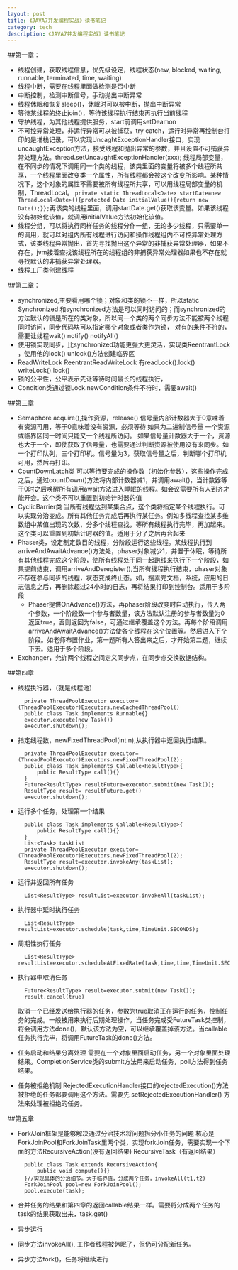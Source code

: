 ```yaml
---
layout: post
title: 《JAVA7并发编程实战》读书笔记
category: tech
description: 《JAVA7并发编程实战》读书笔记
---
```

<!-- ######2014-11-05-《JAVA7并发编程实战》读书笔记.md -->

##第一章：
- 线程创建，获取线程信息，优先级设定，线程状态(new, blocked, waiting, runnable, terminated, time, waiting)
- 线程中断，需要在线程里面做检测是否中断
- 中断控制，检测中断信号，手动抛出中断异常
- 线程休眠和恢复sleep()，休眠时可以被中断，抛出中断异常
- 等待某线程的终止join()，等待该线程执行结束再执行当前线程
- 守护线程，为其他线程提供服务，start前调用setDeamon
- 不可控异常处理，非运行异常可以被捕获，try catch，运行时异常再控制台打印的是堆栈记录，可以实现UncaghtExceptionHandler接口，实现uncaughtException方法，接受线程和抛出异常的参数，并且设置不可捕获异常处理方法。thread.setUncaughtExceptionHandler(xxx);
线程局部变量，在不同步的情况下调用同一个类的线程，该类里面的变量将被多个线程所共享，一个线程里面改变类一个属性，所有线程都会被这个改变所影响。某种情况下，这个对象的属性不需要被所有线程所共享，可以用线程局部变量的机制，ThreadLocal。 ```private static ThreadLocal<Date> startDate=new ThreadLocal<Date>(){protected Date initialValue(){return new Date();}};```再该类的线程里面，调用startDate.get()获取该变量。如果该线程没有初始化该值，就调用initialValue方法初始化该值。
- 线程分组，可以将执行同样任务的线程分作一组，无论多少线程，只需要单一的调用，就可以对组内所有线程进行访问和操作线程组内不可控异常处理方式，该类线程异常抛出，首先寻找抛出这个异常的非捕获异常处理器，如果不存在，jvm接着查找该线程所在的线程组的非捕获异常处理器如果也不存在就寻找默认的非捕获异常处理器。
- 线程工厂类创建线程

##第二章：
- synchronized,主要看用哪个锁；对象和类的锁不一样，所以static Synchronized 和synchronized方法是可以同时访问的；而synchronized的方法默认的锁是所在的类对象，所以同一个类的两个同步方法不能被两个线程同时访问，同步代码块可以指定哪个对象或者类作为锁，
对有的条件不符的，需要让线程wait() notify() notifyAll()
- 使用锁实现同步，比synchronized功能更强大更灵活，实现类ReentrantLock ，使用他的lock() unlock()方法创建临界区
- ReadWriteLock ReentrantReadWriteLock  有readLock().lock()  writeLock().lock()
- 锁的公平性，公平表示先让等待时间最长的线程执行，
- Condition类通过锁Lock.newCondition条件不符时，需要await()

##第三章
- Semaphore  acquire(),操作资源，release() 信号量内部计数器大于0意味着有资源可用，等于0意味着没有资源，必须等待
    如果为二进制信号量 一个资源或临界区同一时间只能又一个线程所访问。
    如果信号量计数器大于一个，资源也大于一个，即使获取了信号量，也需要通过判断资源被使用没有来同步。如一个打印队列，三个打印机。信号量为3，获取信号量之后，判断哪个打印机可用，然后再打印。
- CountDownLatch类 可以等待要完成的操作数（初始化参数），这些操作完成之后，通过countDown()方法将内部计数器减1，并调用await()，当计数器等于0时之后唤醒所有调用await方法进入睡眠的线程。如会议需要所有人到齐才能开会。这个类不可以重置到初始计时器的值
- CyclicBarrier类 当所有线程达到某集合点，这个类将指定某个线程执行。可以实现分治变成。所有其他任务完成后再执行某任务。例如多线程查找某多维数组中某值出现的次数，分多个线程查找，等所有线程执行完毕，再加起来。这个类可以重置到初始计时器的值。适用于分了之后再合起来
- Phaser类，设定制定数目的线程，分阶段运行这些线程。某线程执行到arriveAndAwaitAdvance()方法处，phaser对象减少1，并置于休眠，等待所有其他线程完成这个阶段，使所有线程处于同一起跑线来执行下一个阶段，如果提前结束，调用arriveAndDeregister(),当所有线程执行结束，phaser对象不存在参与同步的线程，状态变成终止态。如，搜索完文档，系统，应用的日志信息之后，再删除超过24小时的日志，再将结果打印到控制台。适用于多阶段
    - Phaser提供OnAdvance()方法，再phaser阶段改变时自动执行，传入两个参数，一个阶段数一个参与者数量，该方法默认注册的参与者数量为0返回true，否则返回为false，可通过继承覆盖这个方法。再每个阶段调用arriveAndAwaitAdvance()方法使各个线程在这个位置等。然后进入下个阶段。如老师布置作业，第一题所有人答出来之后，才开始第二题，继续下去。适用于多个阶段。
- Exchanger，允许两个线程之间定义同步点，在同步点交换数据结构。

##第四章
- 线程执行器，（就是线程池）

        private ThreadPoolExecutor executor=(ThreadPoolExecutor)Executors.newCachedThreadPool()
        public class Task implements Runnable{}
        executor.execute(new Task())
        executor.shutdown();

- 指定线程数，newFixedThreadPool(int n),从执行器中返回执行结果。

        private ThreadPoolExecutor executor=(ThreadPoolExecutor)Executors.newFixedThreadPool(2);
        public class Task implements Callable<ResultType>{
            public ResultType call(){}
        }
        Future<ResultType> resultFuture=executor.submit(new Task());
        ResultType result= resultFuture.get()
        executor.shutdown();

- 运行多个任务，处理第一个结果

        public class Task implements Callable<ResultType>{
            public ResultType call(){}
        }
        List<Task> taskList
        private ThreadPoolExecutor executor=(ThreadPoolExecutor)Executors.newFixedThreadPool(2);
        ResultType result=executor.invokeAny(taskList);
        executor.shutdown();

- 运行并返回所有任务
        
        List<ResultType> resultList=executor.invokeAll(taskList);

- 执行器中延时执行任务
        
        List<ResultType> resultList=executor.schedule(task,time,TimeUnit.SECONDS);

- 周期性执行任务

        List<ResultType> resultList=executor.scheduleAtFixedRate(task,time,time,TimeUnit.SECONDS);

- 执行器中取消任务

        Future<ResultType> result=executor.submit(new Task());
        result.cancel(true)
    取消一个已经发送给执行器的任务，参数为true取消正在运行的任务，控制任务的完成。一般被用来执行后期处理操作。当任务完成受FutureTask类控制，将会调用方法done()，默认该方法为空，可以继承覆盖掉该方法。当callable任务执行完毕，将调用FutureTask的done()方法。

- 任务启动和结果分离处理
    需要在一个对象里面启动任务，另一个对象里面处理结果。CompletionService类的submit方法用来启动任务，poll方法得到任务结果。

- 任务被拒绝机制
    RejectedExecutionHandler接口的rejectedExecution()方法被拒绝的任务都要调用这个方法。需要先 setRejectedExecutionHandler() 方法来处理被拒绝的任务。

##第五章
- Fork/Join框架是能够解决通过分治技术将问题拆分小任务的问题
    核心是ForkJoinPool和ForkJoinTask里两个类，实现forkJoin任务，需要实现一个下面的方法RecursiveAction(没有返回结果) RecursiveTask（有返回结果）

        public class Task extends RecursiveAction{
            public void compute(){}
        }//实现具体的分治细节。大于临界值，分成两个任务，invokeAll(t1,t2)
        ForkJoinPool pool=new ForkJoinPool();
        pool.execute(task);

- 合并任务的结果和第四章的返回callable结果一样。需要将分成两个任务的task的结果获取出来，task.get()
- 异步运行
- 同步方法invokeAll(), 工作者线程被休眠了，但仍可分配新任务。
- 异步方法fork()，任务将继续进行